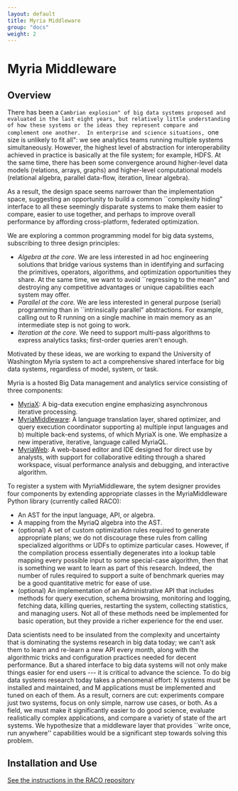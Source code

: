 ```yaml
---
layout: default
title: Myria Middleware
group: "docs"
weight: 2
---
```


# Myria Middleware

## Overview

There has been a ``Cambrian explosion" of big data systems proposed and evaluated in the last eight years, but relatively little understanding of how these systems or the ideas they represent compare and complement one another.  In enterprise and science situations, ``one size is unlikely to fit all": we see analytics teams running multiple systems simultaneously.  However, the highest level of abstraction for interoperability achieved in practice is basically at the file system; for example, HDFS.   At the same time, there has been some convergence around higher-level data models (relations, arrays, graphs) and higher-level computational models (relational algebra, parallel data-flow, iteration, linear algebra).  

As a result, the design space seems narrower than the implementation space, suggesting an opportunity to build a common ``complexity hiding" interface to all these seemingly disparate systems to make them easier to compare, easier to use together, and perhaps to improve overall performance by affording cross-platform, federated optimization.

We are exploring a common programming model for big data systems, subscribing to three design principles:

* *Algebra at the core.* We are less interested in ad hoc engineering solutions that bridge various systems than in identifying and surfacing the primitives, operators, algorithms, and optimization opportunities they share. At the same time, we want to avoid ``regressing to the mean" and destroying any competitive advantages or unique capabilities each system may offer.  
* *Parallel at the core.* We are less interested in general purpose (serial) programming than in ``intrinsically parallel" abstractions.  For example, calling out to R running on a single machine in main memory as an intermediate step is not going to work.
* *Iteration at the core.* We need to support multi-pass algorithms to express analytics tasks; first-order queries aren't enough.

Motivated by these ideas, we are working to expand the University of Washington Myria system to act a comprehensive shared interface for big data systems, regardless of model, system, or task.

Myria is a hosted Big Data management and analytics service consisting of three components:

* [MyriaX](https://github.com/uwescience/myria): A big-data execution engine emphasizing asynchronous iterative processing.
* [MyriaMiddleware](https://github.com/uwescience/raco): A language translation layer, shared optimizer, and query execution coordinator supporting a) multiple input languages and b) multiple back-end systems, of which MyriaX is one.   We emphasize a new imperative, iterative,  language called MyriaQL.
* [MyriaWeb](https://github.com/uwescience/myria-web): A web-based editor and IDE designed for direct use by analysts, with support for collaborative editing through a shared workspace, visual performance analysis and debugging, and interactive algorithm.

To register a system with MyriaMiddleware, the sytem designer provides four components by extending appropriate classes in the MyriaMiddleware Python library (currently called RACO):

* An AST for the input language, API, or algebra.
* A mapping from the MyriaQ algebra into the AST.
* (optional) A set of custom optimization rules required to generate appropriate plans; we do not discourage these rules from calling specialized algorithms or UDFs to optimize particular cases.   However, if the compilation process essentially degenerates into a lookup table mapping every possible input to some special-case algorithm, then that is something we want to learn as part of this research.  Indeed, the number of rules required to support a suite of benchmark queries may be a good quantitative metric for ease of use.
* (optional) An implementation of an Administrative API that includes methods for query execution, schema browsing, monitoring and logging, fetching data, killing queries, restarting the system, collecting statistics, and managing users.  Not all of these methods need be implemented for basic operation, but they provide a richer experience for the end user.

Data scientists need to be insulated from the complexity and uncertainty that is dominating the systems research in big data today; we can't ask them to learn and re-learn a new API every month, along with the algorithmic tricks and configuration practices needed for decent performance.  But a shared interface to big data systems will not only make things easier for end users --- it is critical to advance the science.  To do big data systems research today takes a phenomenal effort: N systems must be installed and maintained, and M applications must be implemented and tuned on each of them.  As a result, corners are cut: experiments compare just two systems, focus on only simple, narrow use cases, or both.  As a field, we must make it significantly easier to do good science, evaluate realistically complex applications, and compare a variety of state of the art systems.  We hypothesize that a middleware layer that provides ``write once, run anywhere'' capabilities would be a significant step towards solving this problem.  

## Installation and Use

[See the instructions in the RACO repository](https://github.com/uwescience/raco/blob/master/README.md)
